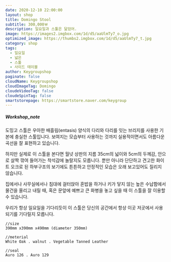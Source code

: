 ```yaml
---
date: 2020-12-10 22:00:00
layout: shop
title: Domingo Stool
subtitle: 300,000￦
description: 일요일과 스툴은 닮았어.
image: https://images2.imgbox.com/1d/d5/aaUlmTy7_o.jpg
optimized_image: https://thumbs2.imgbox.com/1d/d5/aaUlmTy7_t.jpg
category: shop
tags:
  - 일요일
  - 넓은
  - 스툴
  - 사이드 테이블
author: Keygroupshop
paginate: false
cloudName: Keygroupshop
cloudImageTag: Domingo
cloudeVideoTag: false
cloudeSpinTag: false
smartstorepage: https://smartstore.naver.com/keygroup
---
```

##### Workshop_note

도밍고 스툴은 우아한 배흘림(entasis) 양식의 다리와 다리를 잇는 브리지를 사용한 기본에 충실한 스툴입니다. 보여지는 모습부터 사용하는 것까지 실용적이면서도 아름다운 곡선을 잘 표현하고 있습니다.

하지만 실제로 이 스툴을 본다면 월넛 상판의 지름 35cm의 넓이와 5cm의 두께감, 안으로 살짝 깎여 들어가는 착석감에 놀랄지도 모릅니다. 뿐만 아니라 단단하고 견고한 화이트 오크로 된 하부구조의 보기에도 튼튼하고 안정적인 모습은 오래 보고있어도 질리지 않습니다.

집에서나 사무실에서나 침대에 걸터앉아 혼밥을 하거나 키가 닿지 않는 높은 수납함에서 물건을 올리고 내릴 때, 혹은 문앞에 예쁘고 큰 화병을 놓고 싶을 때 이 스툴을 잘 이용할 수 있습니다.

우리가 항상 일요일을 기다리듯이 이 스툴은 당신의 공간에서 항상 이곳 저곳에서 사용되기를 기다릴지 모릅니다.

```
//size
390mm x390mm x490mm (diameter 350mm)

//meterial
White Oak . walnut . Vegetable Tanned Leather

//seal
Auro 126 . Auro 129

```
